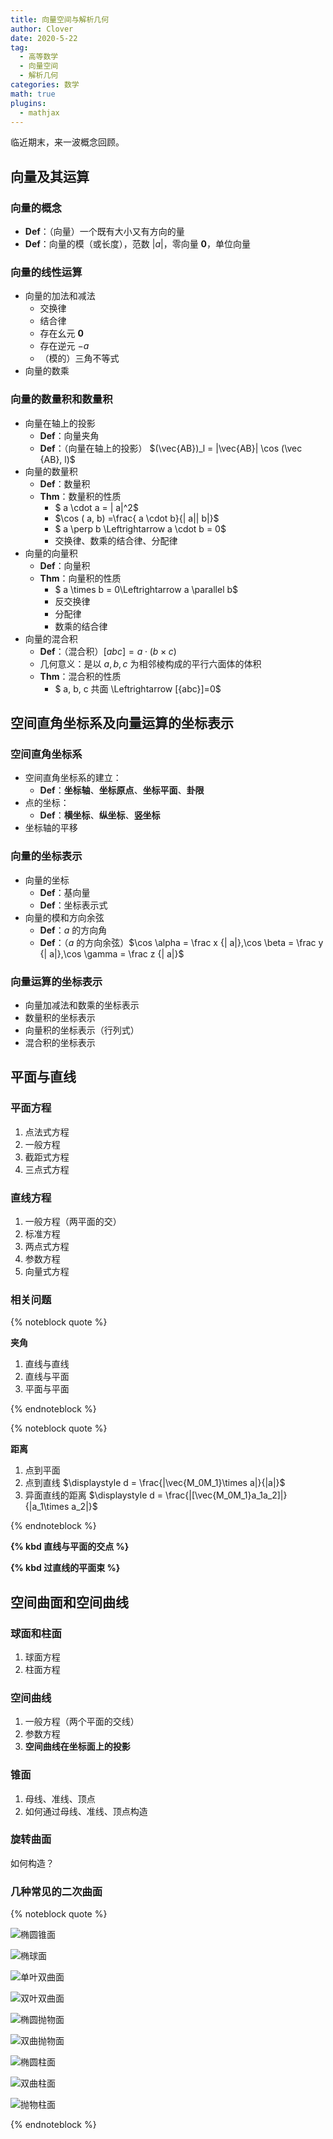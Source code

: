 ```yaml
---
title: 向量空间与解析几何
author: Clover
date: 2020-5-22
tag:
  - 高等数学
  - 向量空间
  - 解析几何
categories: 数学
math: true
plugins:
  - mathjax
---
```


临近期末，来一波概念回顾。

<!--more-->

## 向量及其运算

### 向量的概念

- **Def**：（向量）一个既有大小又有方向的量
- **Def**：向量的模（或长度），范数 $|a|$，零向量 $\mathbf 0$，单位向量

### 向量的线性运算

- 向量的加法和减法
  - 交换律
  - 结合律
  - 存在幺元 $\mathbf 0$
  - 存在逆元 $- a$
  - （模的）三角不等式
- 向量的数乘

### 向量的数量积和数量积

- 向量在轴上的投影
  - **Def**：向量夹角
  - **Def**：（向量在轴上的投影） $(\vec{AB})_l = |\vec{AB}| \cos (\vec {AB}, l)$
- 向量的数量积
  - **Def**：数量积
  - **Thm**：数量积的性质
    - $ a \cdot  a = | a|^2$
    - $\cos ( a,  b) =\frac{ a \cdot  b}{| a|| b|}$
    - $ a \perp  b \Leftrightarrow  a \cdot  b = 0$
    - 交换律、数乘的结合律、分配律
- 向量的向量积
  - **Def**：向量积
  - **Thm**：向量积的性质
    - $ a \times  b =  0\Leftrightarrow  a \parallel  b$
    - 反交换律
    - 分配律
    - 数乘的结合律
- 向量的混合积
  - **Def**：（混合积）$[{abc}] =  a \cdot ( b \times  c)$
  - 几何意义：是以 ${a,b,c}$ 为相邻棱构成的平行六面体的体积
  - **Thm**：混合积的性质
    - $ a, b, c 共面 \Leftrightarrow [{abc}]=0$

## 空间直角坐标系及向量运算的坐标表示

### 空间直角坐标系

- 空间直角坐标系的建立：
  - **Def**：**坐标轴**、**坐标原点**、**坐标平面**、**卦限**
- 点的坐标：
  - **Def**：**横坐标**、**纵坐标**、**竖坐标**
- 坐标轴的平移

### 向量的坐标表示

- 向量的坐标
  - **Def**：基向量
  - **Def**：坐标表示式
- 向量的模和方向余弦
  - **Def**：$a$ 的方向角
  - **Def**：（$a$ 的方向余弦）$\cos \alpha = \frac x {| a|},\cos \beta = \frac y {| a|},\cos \gamma = \frac z {| a|}$

### 向量运算的坐标表示

- 向量加减法和数乘的坐标表示
- 数量积的坐标表示
- 向量积的坐标表示（行列式）
- 混合积的坐标表示

## 平面与直线

### 平面方程

1. 点法式方程
2. 一般方程
3. 截距式方程
4. 三点式方程

### 直线方程

1. 一般方程（两平面的交）
2. 标准方程
3. 两点式方程
4. 参数方程
5. 向量式方程

### 相关问题

{% noteblock quote %}

**夹角**

1. 直线与直线
2. 直线与平面
3. 平面与平面

{% endnoteblock %}


{% noteblock quote %}

**距离**

1. 点到平面
2. 点到直线 $\displaystyle d = \frac{|\vec{M_0M_1}\times a|}{|a|}$
3. 异面直线的距离 $\displaystyle d = \frac{|[\vec{M_0M_1}a_1a_2]|}{|a_1\times a_2|}$

{% endnoteblock %}

**{% kbd 直线与平面的交点 %}**

**{% kbd 过直线的平面束 %}**

## 空间曲面和空间曲线

### 球面和柱面

1. 球面方程
2. 柱面方程

### 空间曲线

1. 一般方程（两个平面的交线）
2. 参数方程
3. **空间曲线在坐标面上的投影**

### 锥面

1. 母线、准线、顶点
2. 如何通过母线、准线、顶点构造

### 旋转曲面

如何构造？

### 几种常见的二次曲面

{% noteblock quote %}

![椭圆锥面](https://pic3.zhimg.com/80/v2-2f9167b3a6014ae1db97a646450038e7_720w.jpg)

![椭球面](https://picb.zhimg.com/80/v2-7fdb424b614f185fd9f5d94d8108297d_720w.jpg)

![单叶双曲面](https://pic2.zhimg.com/80/v2-1b4cebaa0cf266408ed391542339f705_720w.jpg)


![双叶双曲面](https://pic3.zhimg.com/80/v2-61bc076dab1f7eed8316381a5c65c721_720w.jpg)

![椭圆抛物面](https://pic2.zhimg.com/80/v2-70b021de8960867ee4b4e9c06dcac6cb_720w.jpg)

![双曲抛物面](https://pic4.zhimg.com/80/v2-b7c91cce5f10d1ac258a45ae8a204c8e_720w.jpg)

![椭圆柱面](https://pic1.zhimg.com/80/v2-b84d818035a2a3654f9937a4d664080d_720w.jpg)

![双曲柱面](https://pic4.zhimg.com/80/v2-cd0e151a5ccf836a6e9f1edb683b40d5_720w.jpg)

![抛物柱面](https://pic1.zhimg.com/80/v2-8f6a7089275ec0d89c28fa6a611a2175_720w.jpg)

{% endnoteblock %}


